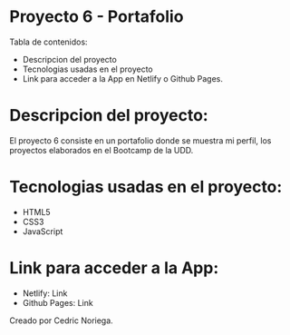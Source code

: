 # Proyecto 6 - Portafolio

Tabla de contenidos:

- Descripcion del proyecto
- Tecnologias usadas en el proyecto
- Link para acceder a la App en Netlify o Github Pages.

# Descripcion del proyecto:

El proyecto 6 consiste en un portafolio donde se muestra mi perfil, los proyectos elaborados en el Bootcamp de la UDD.

# Tecnologias usadas en el proyecto:

- HTML5
- CSS3
- JavaScript

# Link para acceder a la App:

- Netlify: Link
- Github Pages: Link

Creado por Cedric Noriega.

